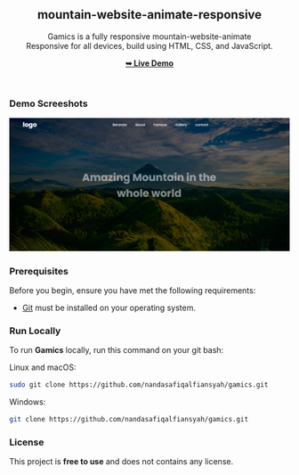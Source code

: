 <div align="center">
  
  <br />
  <br />

  <h2 align="center">mountain-website-animate-responsive</h2>

  Gamics is a fully responsive mountain-website-animate <br />Responsive for all devices, build using HTML, CSS, and JavaScript.

  <a href="https://nandasafiqalfiansyah.github.io/mountain-website-animate-responsive/"><strong>➥ Live Demo</strong></a>

</div>

<br />

### Demo Screeshots

![Uploading image.png…](https://github.com/nandasafiqalfiansyah/mountain-website-animate-responsive/blob/main/Capture.PNG?raw=true)

### Prerequisites

Before you begin, ensure you have met the following requirements:

* [Git](https://git-scm.com/downloads "Download Git") must be installed on your operating system.

### Run Locally

To run **Gamics** locally, run this command on your git bash:

Linux and macOS:

```bash
sudo git clone https://github.com/nandasafiqalfiansyah/gamics.git
```

Windows:

```bash
git clone https://github.com/nandasafiqalfiansyah/gamics.git
```


### License

This project is **free to use** and does not contains any license.
